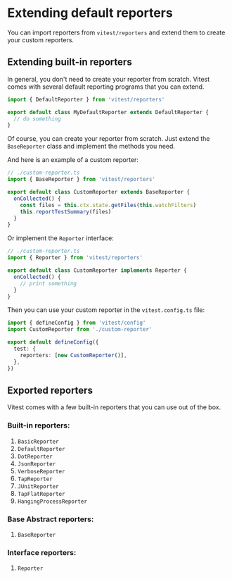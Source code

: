 # Extending default reporters

You can import reporters from `vitest/reporters` and extend them to create your custom reporters.

## Extending built-in reporters

In general, you don't need to create your reporter from scratch. Vitest comes with several default reporting programs that you can extend.

```ts
import { DefaultReporter } from 'vitest/reporters'

export default class MyDefaultReporter extends DefaultReporter {
  // do something
}
```

Of course, you can create your reporter from scratch. Just extend the `BaseReporter` class and implement the methods you need.

And here is an example of a custom reporter:

```ts
// ./custom-reporter.ts
import { BaseReporter } from 'vitest/reporters'

export default class CustomReporter extends BaseReporter {
  onCollected() {
    const files = this.ctx.state.getFiles(this.watchFilters)
    this.reportTestSummary(files)
  }
}
```

Or implement the `Reporter` interface:

```ts
// ./custom-reporter.ts
import { Reporter } from 'vitest/reporters'

export default class CustomReporter implements Reporter {
  onCollected() {
    // print something
  }
}
```

Then you can use your custom reporter in the `vitest.config.ts` file:

```ts
import { defineConfig } from 'vitest/config'
import CustomReporter from './custom-reporter'

export default defineConfig({
  test: {
    reporters: [new CustomReporter()],
  },
})
```

## Exported reporters

Vitest comes with a few built-in reporters that you can use out of the box.

### Built-in reporters:

1. `BasicReporter`
1. `DefaultReporter`
2. `DotReporter`
3. `JsonReporter`
4. `VerboseReporter`
5. `TapReporter`
6. `JUnitReporter`
7. `TapFlatReporter`
8. `HangingProcessReporter`

### Base Abstract reporters:

1. `BaseReporter`

### Interface reporters:

1. `Reporter`
